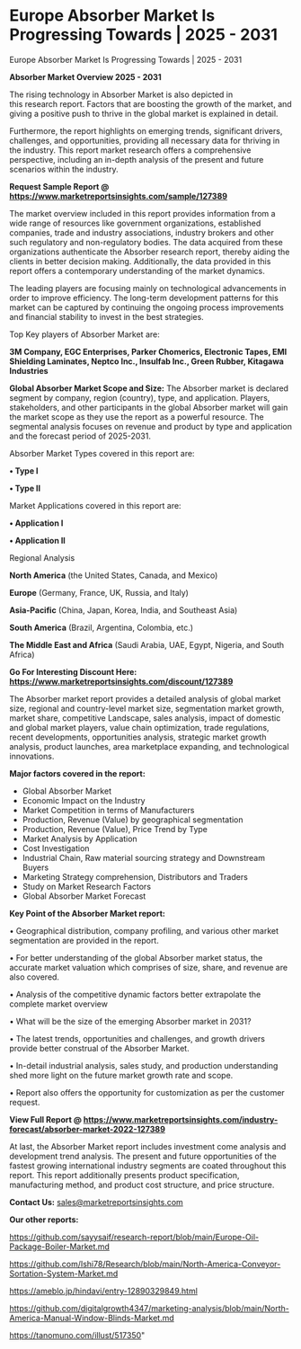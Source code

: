 # Europe Absorber Market Is Progressing Towards | 2025 - 2031
Europe Absorber Market Is Progressing Towards | 2025 - 2031

<Strong> Absorber Market Overview 2025 - 2031</strong>

The rising technology in Absorber Market is also depicted in this research report. Factors that are boosting the growth of the market, and giving a positive push to thrive in the global market is explained in detail.

Furthermore, the report highlights on emerging trends, significant drivers, challenges, and opportunities, providing all necessary data for thriving in the industry. This report market research offers a comprehensive perspective, including an in-depth analysis of the present and future scenarios within the industry.

<strong>Request Sample Report @ <a href=https://www.marketreportsinsights.com/sample/127389>https://www.marketreportsinsights.com/sample/127389</a></strong>

The market overview included in this report provides information from a wide range of resources like government organizations, established companies, trade and industry associations, industry brokers and other such regulatory and non-regulatory bodies. The data acquired from these organizations authenticate the Absorber research report, thereby aiding the clients in better decision making. Additionally, the data provided in this report offers a contemporary understanding of the market dynamics.

The leading players are focusing mainly on technological advancements in order to improve efficiency. The long-term development patterns for this market can be captured by continuing the ongoing process improvements and financial stability to invest in the best strategies.

Top Key players of Absorber Market are:

<strong>3M Company, EGC Enterprises, Parker Chomerics, Electronic Tapes, EMI Shielding Laminates, Neptco Inc., Insulfab Inc., Green Rubber, Kitagawa Industries</strong>

<strong><b>Global Absorber Market Scope and Size:</b></strong>
The Absorber market is declared segment by company, region (country), type, and application. Players, stakeholders, and other participants in the global Absorber market will gain the market scope as they use the report as a powerful resource. The segmental analysis focuses on revenue and product by type and application and the forecast period of 2025-2031.

Absorber Market Types covered in this report are:

<strong>• Type I

• Type II</strong>

Market Applications covered in this report are:

<strong>• Application I

• Application II</strong> 

Regional Analysis

<strong>North America</strong> (the United States, Canada, and Mexico)

<strong>Europe</strong> (Germany, France, UK, Russia, and Italy)

<strong>Asia-Pacific</strong> (China, Japan, Korea, India, and Southeast Asia)

<strong>South America</strong> (Brazil, Argentina, Colombia, etc.)

<strong>The Middle East and Africa</strong> (Saudi Arabia, UAE, Egypt, Nigeria, and South Africa)

<strong>Go For Interesting Discount Here: <a href=https://www.marketreportsinsights.com/discount/127389>https://www.marketreportsinsights.com/discount/127389</a></strong>

The Absorber market report provides a detailed analysis of global market size, regional and country-level market size, segmentation market growth, market share, competitive Landscape, sales analysis, impact of domestic and global market players, value chain optimization, trade regulations, recent developments, opportunities analysis, strategic market growth analysis, product launches, area marketplace expanding, and technological innovations.

<strong><b>Major factors covered in the report:</b></strong>
<ul>
  <li>Global Absorber Market </li>
  <li>Economic Impact on the Industry</li>
  <li>Market Competition in terms of Manufacturers</li>
  <li>Production, Revenue (Value) by geographical segmentation</li>
  <li>Production, Revenue (Value), Price Trend by Type</li>
  <li>Market Analysis by Application</li>
  <li>Cost Investigation</li>
  <li>Industrial Chain, Raw material sourcing strategy and Downstream Buyers</li>
  <li>Marketing Strategy comprehension, Distributors and Traders</li>
  <li>Study on Market Research Factors</li>
  <li>Global Absorber Market Forecast</li>
</ul>

<strong><b>Key Point of the Absorber Market report:</b></strong>

• Geographical distribution, company profiling, and various other market segmentation are provided in the report.

• For better understanding of the global Absorber market status, the accurate market valuation which comprises of size, share, and revenue are also covered.

• Analysis of the competitive dynamic factors better extrapolate the complete market overview

• What will be the size of the emerging Absorber market in 2031?

• The latest trends, opportunities and challenges, and growth drivers provide better construal of the Absorber Market.

• In-detail industrial analysis, sales study, and production understanding shed more light on the future market growth rate and scope.

• Report also offers the opportunity for customization as per the customer request.

<strong><b>View Full Report @ <a href=https://www.marketreportsinsights.com/industry-forecast/absorber-market-2022-127389>https://www.marketreportsinsights.com/industry-forecast/absorber-market-2022-127389</a></b></strong>


At last, the Absorber Market report includes investment come analysis and development trend analysis. The present and future opportunities of the fastest growing international industry segments are coated throughout this report. This report additionally presents product specification, manufacturing method, and product cost structure, and price structure.

<strong>Contact Us:</strong>
sales@marketreportsinsights.com

<strong>Our other reports:</strong>

<a href=https://github.com/sayysaif/research-report/blob/main/Europe-Oil-Package-Boiler-Market.md>https://github.com/sayysaif/research-report/blob/main/Europe-Oil-Package-Boiler-Market.md</a>

<a href=https://github.com/Ishi78/Research/blob/main/North-America-Conveyor-Sortation-System-Market.md>https://github.com/Ishi78/Research/blob/main/North-America-Conveyor-Sortation-System-Market.md</a>

<a href=https://ameblo.jp/hindavi/entry-12890329849.html>https://ameblo.jp/hindavi/entry-12890329849.html</a>

<a href=https://github.com/digitalgrowth4347/marketing-analysis/blob/main/North-America-Manual-Window-Blinds-Market.md>https://github.com/digitalgrowth4347/marketing-analysis/blob/main/North-America-Manual-Window-Blinds-Market.md</a>

<a href=https://tanomuno.com/illust/517350>https://tanomuno.com/illust/517350</a>"
